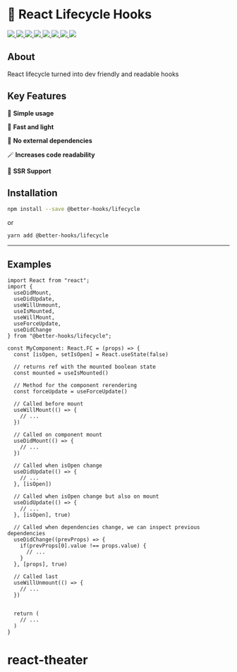 # 🧩 React Lifecycle Hooks

<p>
  <a href="https://bettertyped.com/">
    <img src="https://custom-icon-badges.demolab.com/static/v1?label=&message=BetterTyped&color=333&logo=BT" />
  </a>
  <a href="https://github.com/BetterTyped/react-lifecycle-hooks">
    <img src="https://custom-icon-badges.demolab.com/github/stars/BetterTyped/react-lifecycle-hooks?logo=star&color=118ab2" />
  </a>
  <a href="https://github.com/BetterTyped/react-lifecycle-hooks/blob/main/License.md">
    <img src="https://custom-icon-badges.demolab.com/github/license/BetterTyped/react-lifecycle-hooks?logo=law&color=yellow" />
  </a>
  <a href="https://github.com/semantic-release/semantic-release">
    <img src="https://custom-icon-badges.demolab.com/badge/semver-commitzen-e10079?logo=semantic-release&color=e76f51" />
  </a>
  <a href="https://github.com/BetterTyped/react-lifecycle-hooks">
    <img src="https://custom-icon-badges.demolab.com/badge/typescript-%23007ACC.svg?logo=typescript&logoColor=white" />
  </a>
  <a href="https://www.npmjs.com/package/@better-hooks/lifecycle">
    <img src="https://custom-icon-badges.demolab.com/npm/v/@better-hooks/lifecycle.svg?logo=npm&color=E10098" />
  </a>
  <a href="https://www.npmjs.com/package/@better-hooks/lifecycle">
    <img src="https://custom-icon-badges.demolab.com/bundlephobia/minzip/@better-hooks/lifecycle?color=blueviolet&logo=package" />
  </a>
  <a href="https://www.npmjs.com/package/@better-hooks/lifecycle">
    <img src="https://custom-icon-badges.demolab.com/npm/dm/@better-hooks/lifecycle?logoColor=fff&logo=trending-up" />
  </a>
</p>

## About

React lifecycle turned into dev friendly and readable hooks

## Key Features

🔮 **Simple usage**

🚀 **Fast and light**

💎 **No external dependencies**

🪄 **Increases code readability**

🎊 **SSR Support**

## Installation

```bash
npm install --save @better-hooks/lifecycle
```

or

```bash
yarn add @better-hooks/lifecycle
```

---

## Examples

```tsx
import React from "react";
import {
  useDidMount,
  useDidUpdate,
  useWillUnmount,
  useIsMounted,
  useWillMount,
  useForceUpdate,
  useDidChange
} from "@better-hooks/lifecycle";

const MyComponent: React.FC = (props) => {
  const [isOpen, setIsOpen] = React.useState(false)

  // returns ref with the mounted boolean state
  const mounted = useIsMounted()

  // Method for the component rerendering
  const forceUpdate = useForceUpdate()

  // Called before mount
  useWillMount(() => {
    // ...
  })

  // Called on component mount
  useDidMount(() => {
    // ...
  })

  // Called when isOpen change
  useDidUpdate(() => {
    // ...
  }, [isOpen])

  // Called when isOpen change but also on mount
  useDidUpdate(() => {
    // ...
  }, [isOpen], true)

  // Called when dependencies change, we can inspect previous dependencies
  useDidChange((prevProps) => {
    if(prevProps[0].value !== props.value) {
      // ...
    }
  }, [props], true)

  // Called last
  useWillUnmount(() => {
    // ...
  })


  return (
    // ...
  )
}

```
# react-theater
